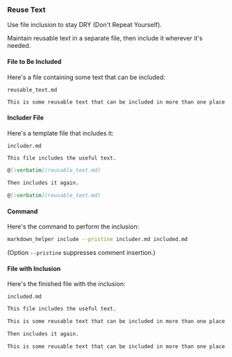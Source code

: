 ### Reuse Text

Use file inclusion to stay DRY (Don't Repeat Yourself).

Maintain reusable text in a separate file, then include it wherever it's needed.

#### File to Be Included

Here's a file containing some text that can be included:

<code>reusable_text.md</code>
```markdown
This is some reusable text that can be included in more than one place (actually, in more than one file).
```

#### Includer File

Here's a template file that includes it:

<code>includer.md</code>
```markdown
This file includes the useful text.

@[:verbatim](reusable_text.md)

Then includes it again.

@[:verbatim](reusable_text.md)
```

#### Command

Here's the command to perform the inclusion:

```sh
markdown_helper include --pristine includer.md included.md
```

(Option ```--pristine``` suppresses comment insertion.)

#### File with Inclusion

Here's the finished file with the inclusion:

<code>included.md</code>
```markdown
This file includes the useful text.

This is some reusable text that can be included in more than one place (actually, in more than one file).

Then includes it again.

This is some reusable text that can be included in more than one place (actually, in more than one file).
```
